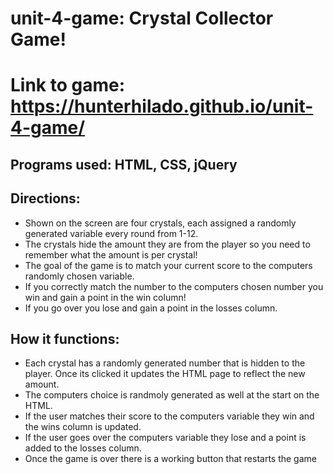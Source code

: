 # unit-4-game: Crystal Collector Game!

# Link to game: https://hunterhilado.github.io/unit-4-game/

## Programs used: HTML, CSS, jQuery

## Directions:
- Shown on the screen are four crystals, each assigned a randomly generated variable every round from 1-12.
- The crystals hide the amount they are from the player so you need to remember what the amount is per crystal!
- The goal of the game is to match your current score to the computers randomly chosen variable. 
- If you correctly match the number to the computers chosen number you win and gain a point in the win column!
- If you go over you lose and gain a point in the losses column.

## How it functions:
- Each crystal has a randomly generated number that is hidden to the player. Once its clicked it updates the HTML page to reflect the new amount.
- The computers choice is randmoly generated as well at the start on the HTML.
- If the user matches their score to the computers variable they win and the wins column is updated.
- If the user goes over the computers variable they lose and a point is added to the losses column.
- Once the game is over there is a working button that restarts the game
